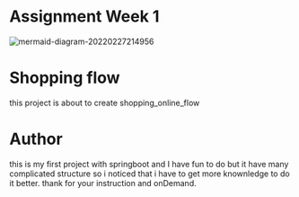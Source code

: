 # Assignment Week 1
![mermaid-diagram-20220227214956](https://user-images.githubusercontent.com/93904514/155887320-bd04a8d9-1b00-475a-83ac-1a1e526d24ac.png)
# Shopping flow
this project is about to create shopping_online_flow
# Author
this is my first project with springboot and I have fun to do but it have many complicated structure so i noticed that i have to get more knownledge to do it better. 
thank for your instruction and onDemand.
